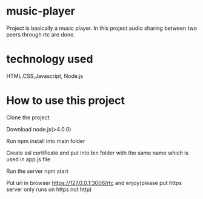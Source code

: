 # music-player

Project is basically a music player. In this project audio sharing between two peers through rtc are done.

# technology used

HTML,CSS,Javascript, Node.js

# How to use this project

Clone the project

Download node.js(>4.0.0)

Run npm install into main folder

Create ssl certificate and put into bin folder with the same name which is used in app.js file

Run the server npm start

Put url in browser https://127.0.0.1:3006/rtc and enjoy(please put https server only runs on https not http)

